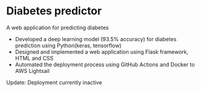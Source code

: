 # Diabetes predictor
A web application for predicting diabetes  
* Developed a deep learning model (93.5% accuracy) for diabetes prediction using Python(keras, tensorflow)
* Designed and implemented a web application using Flask framework, HTML and CSS
* Automated the deployment process using GitHub Actions and Docker to AWS Lightsail

Update: Deployment currently inactive

